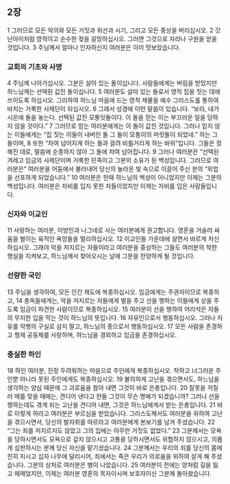 ## 2장
1 그러므로 모든 악의와 모든 거짓과 위선과 시기, 그리고 모든 중상을 버리십시오.
2 갓난아이처럼 영적이고 순수한 젖을 갈망하십시오. 그러면 그것으로 자라나 구원을 얻을 것입니다.
3 주님께서 얼마나 인자하신지 여러분은 이미 맛보았습니다.
### 교회의 기초와 사명
4 주님께 나아가십시오. 그분은 살아 있는 돌이십니다. 사람들에게는 버림을 받았지만 하느님께는 선택된 값진 돌이십니다.
5 여러분도 살아 있는 돌로서 영적 집을 짓는 데에 쓰이도록 하십시오. 그리하여 하느님 마음에 드는 영적 제물을 예수 그리스도를 통하여 바치는 거룩한 사제단이 되십시오.
6 그래서 성경에 이런 말씀이 있습니다. “보라, 내가 시온에 돌을 놓는다. 선택된 값진 모퉁잇돌이다. 이 돌을 믿는 이는 부끄러운 일을 당하지 않을 것이다.”
7 그러므로 믿는 여러분에게는 이 돌이 값진 것입니다. 그러나 믿지 않는 이들에게는 “집 짓는 이들이 내버린 돌 그 돌이 모퉁이의 머릿돌이 되었네.” 하는 그 돌이며,
8 또한 “차여 넘어지게 하는 돌과 걸려 비틀거리게 하는 바위”입니다. 그들은 정해진 대로, 말씀에 순종하지 않아 그 돌에 차여 넘어집니다.
9 그러나 여러분은 “선택된 겨레고 임금의 사제단이며 거룩한 민족이고 그분의 소유가 된 백성입니다. 그러므로 여러분은” 여러분을 어둠에서 불러내어 당신의 놀라운 빛 속으로 이끌어 주신 분의 “위업을 선포하게 되었습니다.”
10 여러분은 한때 하느님의 백성이 아니었지만 이제는 그분의 백성입니다. 여러분은 자비를 입지 못한 자들이었지만 이제는 자비를 입은 사람들입니다.
### 신자와 이교인
11 사랑하는 여러분, 이방인과 나그네로 사는 여러분에게 권고합니다. 영혼을 거슬러 싸움을 벌이는 육적인 욕망들을 멀리하십시오.
12 이교인들 가운데에 살면서 바르게 처신하십시오. 그래야 악을 저지르는 자들이라고 여러분을 중상하는 그들도 여러분의 착한 행실을 지켜보고, 하느님께서 찾아오시는 날에 그분을 찬양하게 될 것입니다.
### 선량한 국민
13 주님을 생각하여, 모든 인간 제도에 복종하십시오. 임금에게는 주권자이므로 복종하고,
14 총독들에게는, 악을 저지르는 자들에게 벌을 주고 선을 행하는 이들에게 상을 주도록 임금이 파견한 사람이므로 복종하십시오.
15 여러분이 선을 행하여 어리석은 자들의 무지한 입을 막는 것이 하느님의 뜻입니다.
16 자유인으로서 행동하십시오. 그러나 자유를 악행의 구실로 삼지 말고, 하느님의 종으로서 행동하십시오.
17 모든 사람을 존경하고 형제 공동체를 사랑하며, 하느님을 경외하고 임금을 존경하십시오.
### 충실한 하인
18 하인 여러분, 진정 두려워하는 마음으로 주인에게 복종하십시오. 착하고 너그러운 주인뿐 아니라 못된 주인에게도 복종하십시오.
19 불의하게 고난을 겪으면서도, 하느님을 생각하는 양심 때문에 그 괴로움을 참아 내면 그것이 바로 은총입니다.
20 잘못을 저질러 매를 맞을 때에는, 견디어 낸다고 한들 그것이 무슨 명예가 되겠습니까? 그러나 선을 행하는데도 겪게 되는 고난을 견디어 내면, 그것은 하느님에게서 받는 은총입니다.
21 바로 이렇게 하라고 여러분은 부르심을 받았습니다. 그리스도께서도 여러분을 위하여 고난을 겪으시면서, 당신의 발자취를 따르라고 여러분에게 본보기를 남겨 주셨습니다.
22 “그는 죄를 저지르지도 않았고 그의 입에는 아무런 거짓도 없었다.”
23 그분께서는 모욕을 당하시면서도 모욕으로 갚지 않으시고 고통을 당하시면서도 위협하지 않으시고, 의롭게 심판하시는 분께 당신 자신을 맡기셨습니다.
24 그분께서는 우리의 죄를 당신의 몸에 친히 지시고 십자 나무에 달리시어, 죄에서는 죽은 우리가 의로움을 위하여 살게 해 주셨습니다. 그분의 상처로 여러분은 병이 나았습니다.
25 여러분이 전에는 양처럼 길을 잃고 헤매었지만, 이제는 여러분 영혼의 목자이시며 보호자이신 그분께 돌아왔습니다.
